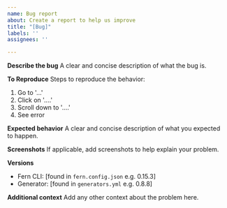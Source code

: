 ```yaml
---
name: Bug report
about: Create a report to help us improve
title: "[Bug]"
labels: ''
assignees: ''

---
```


**Describe the bug**
A clear and concise description of what the bug is.

**To Reproduce**
Steps to reproduce the behavior:
1. Go to '...'
2. Click on '....'
3. Scroll down to '....'
4. See error

**Expected behavior**
A clear and concise description of what you expected to happen.

**Screenshots**
If applicable, add screenshots to help explain your problem.

**Versions**
 - Fern CLI: [found in `fern.config.json` e.g. 0.15.3]
 - Generator: [found in `generators.yml` e.g. 0.8.8]

**Additional context**
Add any other context about the problem here.
